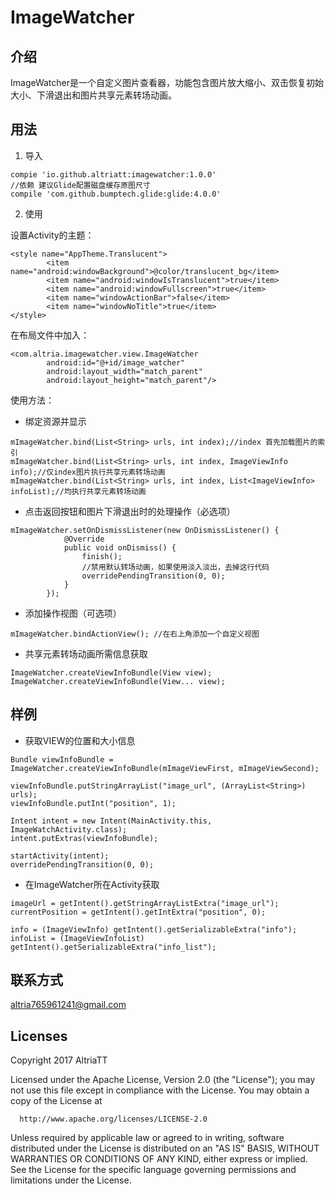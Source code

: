 # ImageWatcher
## 介绍
ImageWatcher是一个自定义图片查看器，功能包含图片放大缩小、双击恢复初始大小、下滑退出和图片共享元素转场动画。
## 用法
1. 导入
```
compie 'io.github.altriatt:imagewatcher:1.0.0'
//依赖 建议Glide配置磁盘缓存原图尺寸
compile 'com.github.bumptech.glide:glide:4.0.0'
```
2. 使用

设置Activity的主题：
```
<style name="AppTheme.Translucent">
        <item name="android:windowBackground">@color/translucent_bg</item>
        <item name="android:windowIsTranslucent">true</item>
        <item name="android:windowFullscreen">true</item>
        <item name="windowActionBar">false</item>
        <item name="windowNoTitle">true</item>
</style>
```
在布局文件中加入：
```
<com.altria.imagewatcher.view.ImageWatcher
        android:id="@+id/image_watcher"
        android:layout_width="match_parent"
        android:layout_height="match_parent"/>
```
使用方法：
- 绑定资源并显示
```
mImageWatcher.bind(List<String> urls, int index);//index 首先加载图片的索引
mImageWatcher.bind(List<String> urls, int index, ImageViewInfo info);//仅index图片执行共享元素转场动画
mImageWatcher.bind(List<String> urls, int index, List<ImageViewInfo> infoList);//均执行共享元素转场动画
```
- 点击返回按钮和图片下滑退出时的处理操作（必选项）
```
mImageWatcher.setOnDismissListener(new OnDismissListener() {
            @Override
            public void onDismiss() {
                finish();
                //禁用默认转场动画，如果使用淡入淡出，去掉这行代码
                overridePendingTransition(0, 0);
            }
        });
```
- 添加操作视图（可选项）
```
mImageWatcher.bindActionView(); //在右上角添加一个自定义视图
```
- 共享元素转场动画所需信息获取
```
ImageWatcher.createViewInfoBundle(View view);
ImageWatcher.createViewInfoBundle(View... view);
```
## 样例
- 获取VIEW的位置和大小信息
```
Bundle viewInfoBundle = ImageWatcher.createViewInfoBundle(mImageViewFirst, mImageViewSecond);

viewInfoBundle.putStringArrayList("image_url", (ArrayList<String>) urls);
viewInfoBundle.putInt("position", 1);

Intent intent = new Intent(MainActivity.this, ImageWatchActivity.class);
intent.putExtras(viewInfoBundle);

startActivity(intent);
overridePendingTransition(0, 0);
```
- 在ImageWatcher所在Activity获取
```
imageUrl = getIntent().getStringArrayListExtra("image_url");
currentPosition = getIntent().getIntExtra("position", 0);

info = (ImageViewInfo) getIntent().getSerializableExtra("info");
infoList = (ImageViewInfoList) getIntent().getSerializableExtra("info_list");
```
## 联系方式
altria765961241@gmail.com
## 
## Licenses
 Copyright 2017 AltriaTT

 Licensed under the Apache License, Version 2.0 (the "License");
 you may not use this file except in compliance with the License.
 You may obtain a copy of the License at

      http://www.apache.org/licenses/LICENSE-2.0

 Unless required by applicable law or agreed to in writing, software
 distributed under the License is distributed on an "AS IS" BASIS,
 WITHOUT WARRANTIES OR CONDITIONS OF ANY KIND, either express or implied.
 See the License for the specific language governing permissions and
 limitations under the License.
